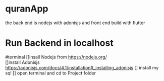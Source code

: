 # quranApp

the back end is nodejs with adonisjs and front end build with flutter

# Run Backend in localhost

#terminal
[]insall Nodejs from https://nodejs.org/  
[]install Adonisjs https://adonisjs.com/docs/4.1/installation#_installing_adonisjs
[] install my sql
[] open terminal and cd to Project folder
